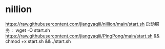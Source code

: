 # nillion

https://raw.githubusercontent.com/jiangyaqiii/nillion/main/start.sh
启动服务： wget -O start.sh https://raw.githubusercontent.com/jiangyaqiii/PingPong/main/start.sh && chmod +x start.sh && ./start.sh
